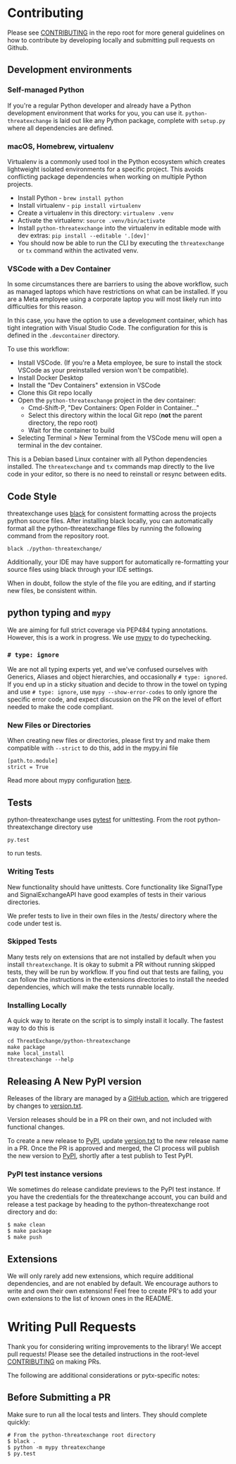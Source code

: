 # Contributing

Please see [CONTRIBUTING](../CONTRIBUTING.md) in the repo root for more general guidelines on how to contribute by
developing locally and submitting pull requests on Github.

## Development environments

### Self-managed Python

If you're a regular Python developer and already have a Python development environment that works for you,
you can use it. `python-threatexchange` is laid out like any Python package, complete with `setup.py`
where all dependencies are defined.

### macOS, Homebrew, virtualenv

Virtualenv is a commonly used tool in the Python ecosystem which creates lightweight isolated environments
for a specific project. This avoids conflicting package dependencies when working on multiple Python projects.

* Install Python - `brew install python`
* Install virtualenv - `pip install virtualenv`
* Create a virtualenv in this directory: `virtualenv .venv`
* Activate the virtualenv: `source .venv/bin/activate`
* Install `python-threatexchange` into the virtualenv in editable mode with dev extras: `pip install --editable '.[dev]'`
* You should now be able to run the CLI by executing the `threatexchange` or `tx` command within the activated venv.

### VSCode with a Dev Container

In some circumstances there are barriers to using the above workflow, such as managed laptops
which have restrictions on what can be installed. If you are a Meta employee using a corporate
laptop you will most likely run into difficulties for this reason.

In this case, you have the option to use a development container, which has tight integration with Visual Studio Code.
The configuration for this is defined in the `.devcontainer` directory.

To use this workflow:
* Install VSCode. (If you're a Meta employee, be sure to install the stock VSCode as your preinstalled version won't be compatible).
* Install Docker Desktop
* Install the "Dev Containers" extension in VSCode
* Clone this Git repo locally
* Open the `python-threatexchange` project in the dev container:
  * Cmd-Shift-P, "Dev Containers: Open Folder in Container..."
  * Select this directory within the local Git repo (**not** the parent directory, the repo root)
  * Wait for the container to build
* Selecting Terminal > New Terminal from the VSCode menu will open a terminal in the dev container.

This is a Debian based Linux container with all Python dependencies installed. The `threatexchange` and `tx` commands
map directly to the live code in your editor, so there is no need to reinstall or resync between edits.

## Code Style
threatexchange uses [black](https://PyPI.org/project/black/) for consistent formatting across
the projects python source files. After installing black locally, you can automatically
format all the python-threatexchange files by running the following command from the repository root.

```shell
black ./python-threatexchange/
```

Additionally, your IDE may have support for automatically re-formatting your source files
using black through your IDE settings.

When in doubt, follow the style of the file you are editing, and if starting new files, be consistent within.

## python typing and `mypy`
We are aiming for full strict coverage via PEP484 typing annotations. However, this is a work in progress. We use [mypy](https://mypy.readthedocs.io/en/stable/index.html) to do typechecking.

### `# type: ignore`
We are not all typing experts yet, and we've confused ourselves with Generics, Aliases and object hierarchies, and occasionally `# type: ignored`. If you end up in a sticky situation and decide to throw in the towel on typing and use `# type: ignore`, use `mypy --show-error-codes` to only ignore the specific error code, and expect discussion on the PR on the level of effort needed to make the code compliant.

### New Files or Directories
When creating new files or directories, please first try and make them compatible with `--strict` to do this, add in the mypy.ini file
```
[path.to.module]
strict = True
```
Read more about mypy configuration [here](https://mypy.readthedocs.io/en/stable/config_file.html#config-file).

## Tests
python-threatexchange uses [pytest](https://docs.pytest.org/en/7.1.x/) for unittesting. From the root python-threatexchange directory use 
```shell
py.test
```
to run tests.

### Writing Tests
New functionality should have unittests. Core functionality like SignalType and SignalExchangeAPI have good examples of tests in their various directories.

We prefer tests to live in their own files in the /tests/ directory where the code under test is. 

### Skipped Tests
Many tests rely on extensions that are not installed by default when you install `threatexchange`. It is okay to submit a PR without running skipped tests, they will be run by workflow. If you find out that tests are failing, you can follow the instructions in the extensions directories to install the needed dependencies, which will make the tests runnable locally.

### Installing Locally
A quick way to iterate on the script is to simply install it locally. The
fastest way to do this is

    cd ThreatExchange/python-threatexchange
    make package
    make local_install
    threatexchange --help

## Releasing A New PyPI version
Releases of the library are managed by a [GitHub action](../.github/workflows/python-threatexchange-release.yaml), which are triggered by changes to [version.txt](./version.txt). 

Version releases should be in a PR on their own, and not included with functional changes.

To create a new release to [PyPI](https://PyPI.org/project/threatexchange/), update [version.txt](./version.txt)
to the new release name in a PR. Once the PR is approved and merged, the CI process
will publish the new version to [PyPI](https://PyPI.org/), shortly after a test publish to Test PyPI.

### PyPI test instance versions
We sometimes do release candidate previews to the PyPI test instance. If you have the credentials for the threatexchange account, you can build and release a test package by heading to the python-threatexchange root directory and do:

```shell
$ make clean
$ make package
$ make push
```

## Extensions
We will only rarely add new extensions, which require additional dependencies, and are not enabled by default. We encourage authors to write and own their own extensions! Feel free to create PR's to add your own extensions to the list of known ones in the README.

# Writing Pull Requests
Thank you for considering writing improvements to the library! We accept pull requests! 
Please see the detailed instructions in the root-level [CONTRIBUTING](../CONTRIBUTING.md) on making PRs.

The following are additional considerations or pytx-specific notes:

## Before Submitting a PR
Make sure to run all the local tests and linters. They should complete quickly:

```shell
# From the python-threatexchange root directory
$ black .
$ python -m mypy threatexchange
$ py.test
```

